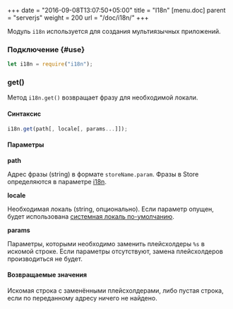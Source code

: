 +++
date = "2016-09-08T13:07:50+05:00"
title = "I18n"
[menu.doc]
    parent = "serverjs"
    weight = 200
    url = "/doc/i18n/"
+++

Модуль `i18n` используется для создания мультиязычных приложений.

### Подключение {#use}

```JavaScript
let i18n = require("i18n");
```

### get()

Метод `i18n.get()` возвращает фразу для необходимой локали.

#### Синтаксис

```JavaScript
i18n.get(path[, locale[, params...]]);
```

#### Параметры

**path**

Адрес фразы (string) в формате `storeName.param`. Фразы в Store определяются в параметре [i18n](doc/store_reference/#i18n).

**locale**

Необходимая локаль (string, опционально). Если параметр опущен, будет использована [системная локаль по-умолчанию](/doc/settings/#defaultLocale).

**params**

Параметры, которыми необходимо заменить плейсхолдеры `%s` в искомой строке. Если параметры отсутствуют,
замена плейсхолдеров производиться не будет.

#### Возвращаемые значения

Искомая строка с заменёнными плейсхолдерами, либо пустая строка, если по переданному адресу ничего не найдено.